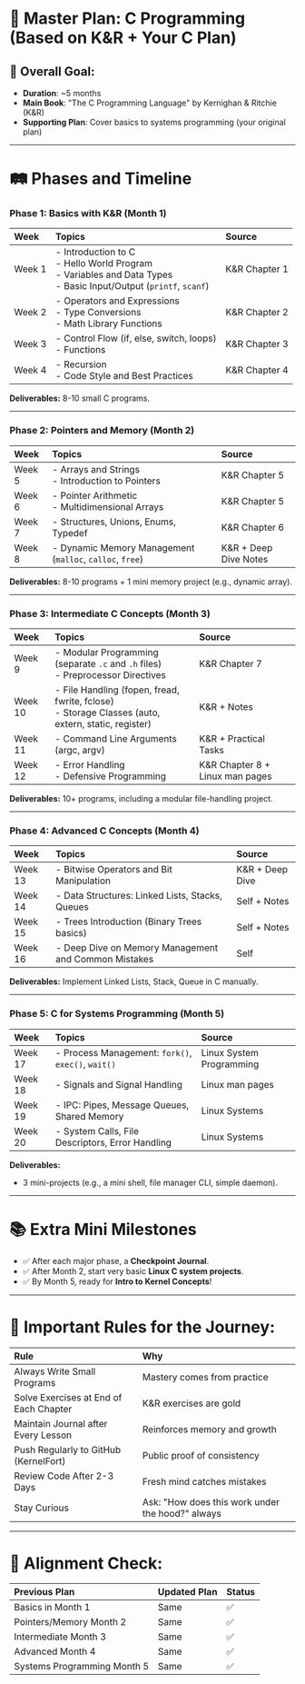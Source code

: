 # 📅 Master Plan: C Programming (Based on K&R + Your C Plan)

## 🎯 Overall Goal:

- **Duration**: ~5 months
- **Main Book**: "The C Programming Language" by Kernighan & Ritchie (K&R)
- **Supporting Plan**: Cover basics to systems programming (your original plan)

---

# 🛤️ Phases and Timeline

### Phase 1: Basics with K&R (Month 1)

| Week   | Topics                                                                                                                 | Source        |
| :----- | :--------------------------------------------------------------------------------------------------------------------- | :------------ |
| Week 1 | - Introduction to C<br>- Hello World Program<br>- Variables and Data Types<br>- Basic Input/Output (`printf`, `scanf`) | K&R Chapter 1 |
| Week 2 | - Operators and Expressions<br>- Type Conversions<br>- Math Library Functions                                          | K&R Chapter 2 |
| Week 3 | - Control Flow (if, else, switch, loops)<br>- Functions                                                                | K&R Chapter 3 |
| Week 4 | - Recursion<br>- Code Style and Best Practices                                                                         | K&R Chapter 4 |

**Deliverables:** 8-10 small C programs.

---

### Phase 2: Pointers and Memory (Month 2)

| Week   | Topics                                                   | Source                |
| :----- | :------------------------------------------------------- | :-------------------- |
| Week 5 | - Arrays and Strings<br>- Introduction to Pointers       | K&R Chapter 5         |
| Week 6 | - Pointer Arithmetic<br>- Multidimensional Arrays        | K&R Chapter 5         |
| Week 7 | - Structures, Unions, Enums, Typedef                     | K&R Chapter 6         |
| Week 8 | - Dynamic Memory Management (`malloc`, `calloc`, `free`) | K&R + Deep Dive Notes |

**Deliverables:** 8-10 programs + 1 mini memory project (e.g., dynamic array).

---

### Phase 3: Intermediate C Concepts (Month 3)

| Week    | Topics                                                                                               | Source                          |
| :------ | :--------------------------------------------------------------------------------------------------- | :------------------------------ |
| Week 9  | - Modular Programming (separate `.c` and `.h` files)<br>- Preprocessor Directives                    | K&R Chapter 7                   |
| Week 10 | - File Handling (fopen, fread, fwrite, fclose)<br>- Storage Classes (auto, extern, static, register) | K&R + Notes                     |
| Week 11 | - Command Line Arguments (argc, argv)                                                                | K&R + Practical Tasks           |
| Week 12 | - Error Handling<br>- Defensive Programming                                                          | K&R Chapter 8 + Linux man pages |

**Deliverables:** 10+ programs, including a modular file-handling project.

---

### Phase 4: Advanced C Concepts (Month 4)

| Week    | Topics                                               | Source          |
| :------ | :--------------------------------------------------- | :-------------- |
| Week 13 | - Bitwise Operators and Bit Manipulation             | K&R + Deep Dive |
| Week 14 | - Data Structures: Linked Lists, Stacks, Queues      | Self + Notes    |
| Week 15 | - Trees Introduction (Binary Trees basics)           | Self + Notes    |
| Week 16 | - Deep Dive on Memory Management and Common Mistakes | Self            |

**Deliverables:** Implement Linked Lists, Stack, Queue in C manually.

---

### Phase 5: C for Systems Programming (Month 5)

| Week    | Topics                                             | Source                   |
| :------ | :------------------------------------------------- | :----------------------- |
| Week 17 | - Process Management: `fork()`, `exec()`, `wait()` | Linux System Programming |
| Week 18 | - Signals and Signal Handling                      | Linux man pages          |
| Week 19 | - IPC: Pipes, Message Queues, Shared Memory        | Linux Systems            |
| Week 20 | - System Calls, File Descriptors, Error Handling   | Linux Systems            |

**Deliverables:**

- 3 mini-projects (e.g., a mini shell, file manager CLI, simple daemon).

---

# 📚 Extra Mini Milestones

- ✅ After each major phase, a **Checkpoint Journal**.
- ✅ After Month 2, start very basic **Linux C system projects**.
- ✅ By Month 5, ready for **Intro to Kernel Concepts**!

---

# 🧹 Important Rules for the Journey:

| Rule                                   | Why                                              |
| :------------------------------------- | :----------------------------------------------- |
| Always Write Small Programs            | Mastery comes from practice                      |
| Solve Exercises at End of Each Chapter | K&R exercises are gold                           |
| Maintain Journal after Every Lesson    | Reinforces memory and growth                     |
| Push Regularly to GitHub (KernelFort)  | Public proof of consistency                      |
| Review Code After 2-3 Days             | Fresh mind catches mistakes                      |
| Stay Curious                           | Ask: "How does this work under the hood?" always |

---

# 🎯 Alignment Check:

| Previous Plan               | Updated Plan | Status |
| :-------------------------- | :----------- | :----- |
| Basics in Month 1           | Same         | ✅     |
| Pointers/Memory Month 2     | Same         | ✅     |
| Intermediate Month 3        | Same         | ✅     |
| Advanced Month 4            | Same         | ✅     |
| Systems Programming Month 5 | Same         | ✅     |
